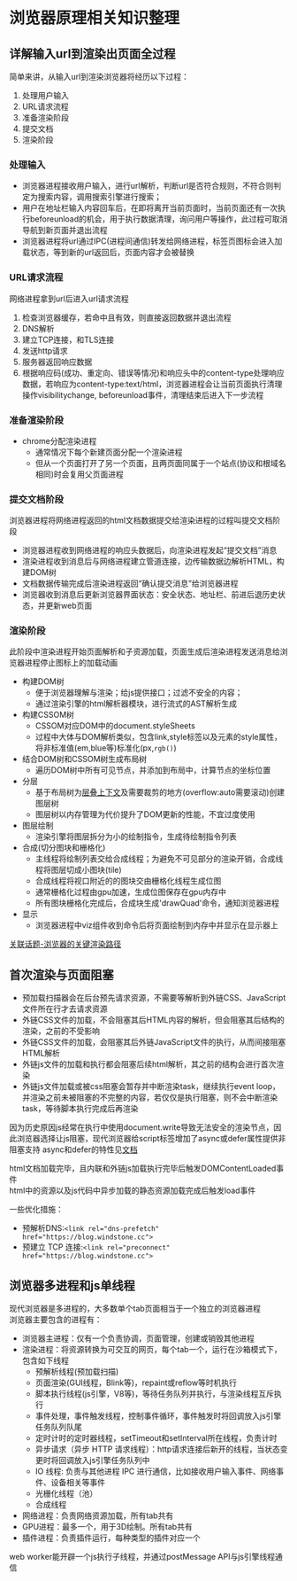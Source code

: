 # 浏览器原理相关知识整理

## 详解输入url到渲染出页面全过程

简单来讲，从输入url到渲染浏览器将经历以下过程：

1. 处理用户输入
2. URL请求流程
3. 准备渲染阶段
4. 提交文档
5. 渲染阶段

### 处理输入

- 浏览器进程接收用户输入，进行url解析，判断url是否符合规则，不符合则判定为搜索内容，调用搜索引擎进行搜索；  
- 用户在地址栏输入内容回车后，在即将离开当前页面时，当前页面还有一次执行beforeunload的机会，用于执行数据清理，询问用户等操作，此过程可取消导航到新页面并退出流程  
- 浏览器进程将url通过IPC(进程间通信)转发给网络进程，标签页图标会进入加载状态，等到新的url返回后，页面内容才会被替换

### URL请求流程

网络进程拿到url后进入url请求流程

1. 检查浏览器缓存，若命中且有效，则直接返回数据并退出流程
2. DNS解析
3. 建立TCP连接，和TLS连接
4. 发送http请求
5. 服务器返回响应数据
6. 根据响应码(成功、重定向、错误等情况)和响应头中的content-type处理响应数据，若响应为content-type:text/html，浏览器进程会让当前页面执行清理操作visibilitychange, beforeunload事件，清理结束后进入下一步流程

### 准备渲染阶段

- chrome分配渲染进程
  - 通常情况下每个新建页面分配一个渲染进程
  - 但从一个页面打开了另一个页面，且两页面同属于一个站点(协议和根域名相同)时会复用父页面进程

### 提交文档阶段

浏览器进程将网络进程返回的html文档数据提交给渲染进程的过程叫提交文档阶段

- 浏览器进程收到网络进程的响应头数据后，向渲染进程发起“提交文档”消息
- 渲染进程收到消息后与网络进程建立管道连接，边传输数据边解析HTML，构建DOM树
- 文档数据传输完成后渲染进程返回“确认提交消息”给浏览器进程
- 浏览器收到消息后更新浏览器界面状态：安全状态、地址栏、前进后退历史状态，并更新web页面

### 渲染阶段

此阶段中渲染进程开始页面解析和子资源加载，页面生成后渲染进程发送消息给浏览器进程停止图标上的加载动画  

- 构建DOM树
  - 便于浏览器理解与渲染；给js提供接口；过滤不安全的内容；
  - 通过渲染引擎的html解析器模块，进行流式的AST解析生成
- 构建CSSOM树
  - CSSOM对应DOM中的document.styleSheets
  - 过程中大体与DOM解析类似，包含link,style标签以及元素的style属性，将非标准值(em,blue等)标准化(px,`rgb()`)
- 结合DOM树和CSSOM树生成布局树
  - 遍历DOM树中所有可见节点，并添加到布局中，计算节点的坐标位置
- 分层
  - 基于布局树为[层叠上下文](https://developer.mozilla.org/zh-CN/docs/web/css/css_positioning/understanding_z_index/the_stacking_context)及需要裁剪的地方(overflow:auto需要滚动)创建图层树
  - 图层树以内存管理为代价提升了DOM更新的性能，不宜过度使用
- 图层绘制
  - 渲染引擎将图层拆分为小的绘制指令，生成待绘制指令列表
- 合成(切分图块和栅格化)
  - 主线程将绘制列表交给合成线程；为避免不可见部分的渲染开销，合成线程将图层切成小图块(tile)
  - 合成线程将视口附近的的图块交由栅格化线程生成位图
  - 通常栅格化过程由gpu加速，生成位图保存在gpu内存中
  - 所有图块栅格化完成后，合成块生成'drawQuad'命令，通知浏览器进程
- 显示
  - 浏览器进程中viz组件收到命令后将页面绘制到内存中并显示在显示器上

[关联话题-浏览器的关键渲染路径](../js/js进阶.md##浏览器的关键渲染路径)

## 首次渲染与页面阻塞

- 预加载扫描器会在后台预先请求资源，不需要等解析到外链CSS、JavaScript文件所在行才去请求资源
- 外链CSS文件的加载，不会阻塞其后HTML内容的解析，但会阻塞其后结构的渲染，之前的不受影响
- 外链CSS文件的加载，会阻塞其后外链JavaScript文件的执行，从而间接阻塞HTML解析
- 外链js文件的加载和执行都会阻塞后续html解析，其之前的结构会进行首次渲染
- 外链js文件加载或被css阻塞会暂存并中断渲染task，继续执行event loop，并渲染之前未被阻塞的不完整的内容，若仅仅是执行阻塞，则不会中断渲染task，等待脚本执行完成后再渲染

因为历史原因js经常在执行中使用document.write导致无法安全的渲染节点，因此浏览器选择让js阻塞，现代浏览器给script标签增加了async或defer属性提供非阻塞支持
async和defer的特性见[文档](../html/html5.md#script标签的async和defer的区别)

html文档加载完毕，且内联和外链js加载执行完毕后触发DOMContentLoaded事件  
html中的资源以及js代码中异步加载的静态资源加载完成后触发load事件  

一些优化措施：

- 预解析DNS:`<link rel="dns-prefetch" href="https://blog.windstone.cc">`
- 预建立 TCP 连接:`<link rel="preconnect" href="https://blog.windstone.cc">`

## 浏览器多进程和js单线程

现代浏览器是多进程的，大多数单个tab页面相当于一个独立的浏览器进程  
浏览器主要包含的进程有：

- 浏览器主进程：仅有一个负责协调，页面管理，创建或销毁其他进程
- 渲染进程：将资源转换为可交互的网页，每个tab一个，运行在沙箱模式下，包含如下线程
  - 预解析线程(预加载扫描)
  - 页面渲染(GUI线程，Blink等)，repaint或reflow等时机执行
  - 脚本执行线程(js引擎，V8等)，等待任务队列并执行，与渲染线程互斥执行
  - 事件处理，事件触发线程，控制事件循环，事件触发时将回调放入js引擎任务队列队尾
  - 定时计时的定时器线程，setTimeout和setInterval所在线程，负责计时
  - 异步请求（异步 HTTP 请求线程）：http请求连接后新开的线程，当状态变更时将回调放入js引擎任务队列中
  - IO 线程: 负责与其他进程 IPC 进行通信，比如接收用户输入事件、网络事件、设备相关等事件
  - 光栅化线程（池）
  - 合成线程
- 网络进程：负责网络资源加载，所有tab共有
- GPU进程：最多一个，用于3D绘制。所有tab共有
- 插件进程：负责插件运行，每种类型的插件对应一个

web worker能开辟一个js执行子线程，并通过postMessage API与js引擎线程通信
